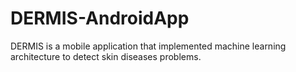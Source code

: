 # DERMIS-AndroidApp
DERMIS is a mobile application that implemented machine learning architecture to detect skin diseases problems.
